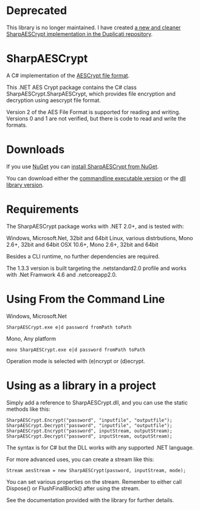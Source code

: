 Deprecated
==========
This library is no longer maintained. I have created [a new and cleaner SharpAESCrypt implementation in the Duplicati repository](https://github.com/duplicati/sharpaescrypt).


SharpAESCrypt
=============

A C# implementation of the [AESCrypt file format](http://www.aescrypt.com/).

This .NET AES Crypt package contains the C# class SharpAESCrypt.SharpAESCrypt, which provides file encryption and decryption using aescrypt file format.

Version 2 of the AES File Format is supported for reading and writing. Versions 0 and 1 are not verified, but there is code to read and write the formats.


Downloads
=========

If you use [NuGet](https://www.nuget.org) you can [install SharpAESCrypt from NuGet](https://www.nuget.org/packages/SharpAESCrypt.dll).

You can download either the [commandline executable version](https://github.com/kenkendk/sharpaescrypt/raw/master/Executable/SharpAESCrypt.exe) or the [dll library version](https://github.com/kenkendk/sharpaescrypt/raw/master/Library/SharpAESCrypt.dll).

Requirements
============

The SharpAESCrypt package works with .NET 2.0+, and is tested with:

Windows, Microsoft.Net, 32bit and 64bit
Linux, various distrbutions, Mono 2.6+, 32bit and 64bit
OSX 10.6+, Mono 2.6+, 32bit and 64bit

Besides a CLI runtime, no further dependencies are required.

The 1.3.3 version is built targeting the .netstandard2.0 profile and works with .Net Framwork 4.6 and .netcoreapp2.0.

Using From the Command Line
===========================

Windows, Microsoft.Net

    SharpAESCrypt.exe e|d password fromPath toPath
    
Mono, Any platform

    mono SharpAESCrypt.exe e|d password fromPath toPath
    
Operation mode is selected with (e)ncrypt or (d)ecrypt.


Using as a library in a project
===============================

Simply add a reference to SharpAESCrypt.dll, and you can use the static methods like this:

    SharpAESCrypt.Encrypt("password", "inputfile", "outputfile");
    SharpAESCrypt.Decrypt("password", "inputfile", "outputfile");
    SharpAESCrypt.Encrypt("password", inputStream, outputStream);
    SharpAESCrypt.Decrypt("password", inputStream, outputStream);
    
The syntax is for C# but the DLL works with any supported .NET language.

For more advanced uses, you can create a stream like this:

    Stream aesStream = new SharpAESCrypt(password, inputStream, mode);
You can set various properties on the stream. Remember to either call Dispose() or FlushFinalBlock() after using the stream.

See the documentation provided with the library for further details.
